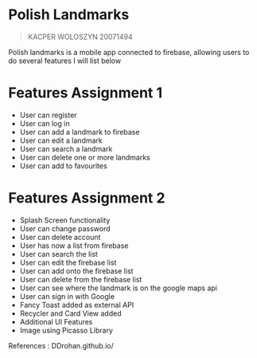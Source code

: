 # Polish Landmarks

> KACPER WOLOSZYN 20071494

Polish landmarks is a mobile app connected to firebase, allowing users to do several features I will list below

# Features Assignment 1

- User can register
- User can log in
- User can add a landmark to firebase
- User can edit a landmark
- User can search a landmark
- User can delete one or more landmarks
- User can add to favourites


# Features Assignment 2

- Splash Screen functionality
- User can change password
- User can delete account
- User has now a list from firebase
- User can search the list
- User can edit the firebase list 
- User can add onto the firebase list
- User can delete from the firebase list
- User can see where the landmark is on the google maps api
- User can sign in with Google
- Fancy Toast added as external API
- Recycler and Card View added
- Additional UI Features
- Image using Picasso Library

References : DDrohan.github.io/ 
